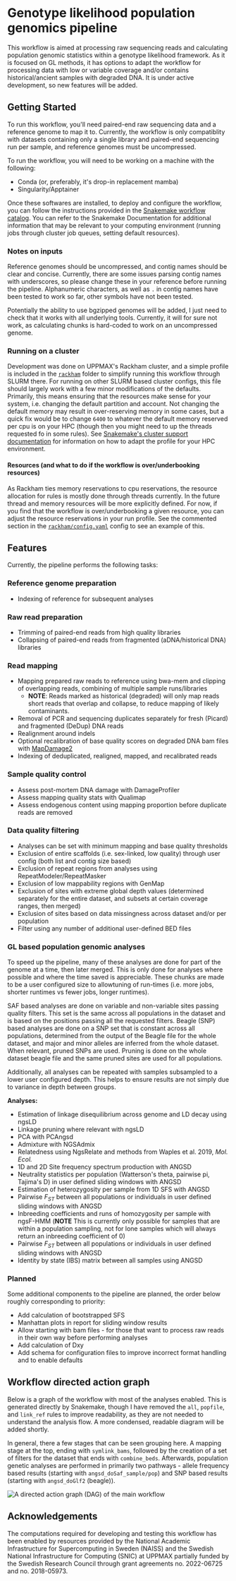 # Genotype likelihood population genomics pipeline

This workflow is aimed at processing raw sequencing reads and calculating
population genomic statistics within a genotype likelihood framework. As it is
focused on GL methods, it has options to adapt the workflow for processing data
with low or variable coverage and/or contains historical/ancient samples with
degraded DNA. It is under active development, so new features will be added.

## Getting Started

To run this workflow, you'll need paired-end raw sequencing data and a
reference genome to map it to. Currently, the workflow is only compatiblity
with datasets containing only a single library and paired-end sequencing run
per sample, and reference genomes must be uncompressed.

To run the workflow, you will need to be working on a machine with the
following:

- Conda (or, preferably, it's drop-in replacement mamba)
- Singularity/Apptainer

Once these softwares are installed, to deploy and configure the workflow, you
can follow the instructions provided in the [Snakemake workflow catalog](https://snakemake.github.io/snakemake-workflow-catalog/?usage=zjnolen/angsd-snakemake-pipeline).
You can refer to the Snakemake Documentation for additional information that
may be relevant to your computing environment (running jobs through cluster job
queues, setting default resources).

### Notes on inputs

Reference genomes should be uncompressed, and contig names should be clear and
concise. Currently, there are some issues parsing contig names with
underscores, so please change these in your reference before running the
pipeline. Alphanumeric characters, as well as `.` in contig names have been
tested to work so far, other symbols have not been tested.

Potentially the ability to use bgzipped genomes will be added, I just need to
check that it works with all underlying tools. Currently, it will for sure not
work, as calculating chunks is hard-coded to work on an uncompressed genome.

### Running on a cluster

Development was done on UPPMAX's Rackham cluster, and a simple profile is
included in the [`rackham`](rackham) folder to simplify running this workflow
through SLURM there. For running on other SLURM based cluster configs, this
file should largely work with a few minor modifications of the defaults.
Primarily, this means ensuring that the resources make sense for your system,
i.e. changing the default partition and account. Not changing the default
memory may result in over-reserving memory in some cases, but a quick fix would
be to change `6400` to whatever the default memory reserved per cpu is on your
HPC (though then you might need to up the threads requested fo in some rules).
See [Snakemake's cluster support documentation](https://snakemake.readthedocs.io/en/stable/executing/cluster.html)
for information on how to adapt the profile for your HPC environment.

#### Resources (and what to do if the workflow is over/underbooking resources)

As Rackham ties memory reservations to cpu reservations, the resource
allocation for rules is mostly done through threads currently. In the future
thread and memory resources will be more explicitly defined. For now, if you
find that the workflow is over/underbooking a given resource, you can adjust
the resource reservations in your run profile. See the commented section in
the [`rackham/config.yaml`](rackham/config.yaml) config to see an example of
this.

## Features

Currently, the pipeline performs the following tasks:

### Reference genome preparation

- Indexing of reference for subsequent analyses

### Raw read preparation

- Trimming of paired-end reads from high quality libraries
- Collapsing of paired-end reads from fragmented (aDNA/historical DNA)
libraries

### Read mapping

- Mapping prepared raw reads to reference using bwa-mem and clipping of
  overlapping reads, combining of multiple sample runs/libraries
  - **NOTE**: Reads marked as historical (degraded) will only map reads short
    reads that overlap and collapse, to reduce mapping of likely contaminants.
- Removal of PCR and sequencing duplicates separately for fresh (Picard) and
  fragmented (DeDup) DNA reads
- Realignment around indels
- Optional recalibration of base quality scores on degraded DNA bam files with
  [MapDamage2](https://ginolhac.github.io/mapDamage/)
- Indexing of deduplicated, realigned, mapped, and recalibrated reads

### Sample quality control

- Assess post-mortem DNA damage with DamageProfiler
- Assess mapping quality stats with Qualimap
- Assess endogenous content using mapping proportion before duplicate reads are
  removed

### Data quality filtering

- Analyses can be set with minimum mapping and base quality thresholds
- Exclusion of entire scaffolds (i.e. sex-linked, low quality) through user
  config (both list and contig size based)
- Exclusion of repeat regions from analyses using RepeatModeler/RepeatMasker
- Exclusion of low mappability regions with GenMap
- Exclusion of sites with extreme global depth values (determined separately
  for the entire dataset, and subsets at certain coverage ranges, then merged)
- Exclusion of sites based on data missingness across dataset and/or per
  population
- Filter using any number of additional user-defined BED files

### GL based population genomic analyses

To speed up the pipeline, many of these analyses are done for part of the
genome at a time, then later merged. This is only done for analyses where
possible and where the time saved is appreciable. These chunks are made to be a
user configured size to allowtuning of run-times (i.e. more jobs, shorter
runtimes vs fewer jobs, longer runtimes).

SAF based analyses are done on variable and non-variable sites passing quality
filters. This set is the same across all populations in the dataset and is
based on the positions passing all the requested filters. Beagle (SNP) based
analyses are done on a SNP set that is constant across all populations,
determined from the output of the Beagle file for the whole dataset, and major
and minor alleles are inferred from the whole dataset. When relevant, pruned
SNPs are used. Pruning is done on the whole dataset beagle file and the same
pruned sites are used for all populations.

Additionally, all analyses can be repeated with samples subsampled to a lower
user configured depth. This helps to ensure results are not simply due to
variance in depth between groups.

**Analyses:**

- Estimation of linkage disequilibrium across genome and LD decay using ngsLD
- Linkage pruning where relevant with ngsLD
- PCA with PCAngsd
- Admixture with NGSAdmix
- Relatedness using NgsRelate and methods from Waples et al. 2019, *Mol. Ecol.*
- 1D and 2D Site frequency spectrum production with ANGSD
- Neutrality statistics per population (Watterson's theta, pairwise pi,
  Tajima's D) in user defined sliding windows with ANGSD
- Estimation of heterozygosity per sample from 1D SFS with ANGSD
- Pairwise $F_{ST}$ between all populations or individuals in user defined
  sliding windows with ANGSD
- Inbreeding coefficients and runs of homozygosity per sample with ngsF-HMM
  (**NOTE** This is currently only possible for samples that are within a
  population sampling, not for lone samples which will always return an
  inbreeding coefficient of 0)
- Pairwise $F_{ST}$ between all populations or individuals in user defined
  sliding windows with ANGSD
- Identity by state (IBS) matrix between all samples using ANGSD

### Planned

Some additional components to the pipeline are planned, the order below roughly
corresponding to priority:

- Add calculation of bootstrapped SFS
- Manhattan plots in report for sliding window results
- Allow starting with bam files - for those that want to process raw reads in
  their own way before performing analyses
- Add calculation of Dxy
- Add schema for configuration files to improve incorrect format handling and
  to enable defaults

## Workflow directed action graph

Below is a graph of the workflow with most of the analyses enabled. This is
generated directly by Snakemake, though I have removed the `all`, `popfile`,
and `link_ref` rules to improve readability, as they are not needed to
understand the analysis flow. A more condensed, readable diagram will be added
shortly.

In general, there a few stages that can be seen grouping here. A mapping stage
at the top, ending with `symlink_bams`, followed by the creation of a set of
filters for the dataset that ends with `combine_beds`. Afterwards, population
genetic analyses are performed in primarily two pathways - allele frequency
based results (starting with `angsd_doSaf_sample/pop`) and SNP based results
(starting with `angsd_doGlf2` (beagle)).

![A directed action graph (DAG) of the main workflow](images/rulegraph.svg)

## Acknowledgements

The computations required for developing and testing this workflow has been
enabled by resources provided by the National Academic Infrastructure for
Supercomputing in Sweden (NAISS) and the Swedish National Infrastructure for
Computing (SNIC) at UPPMAX partially funded by the Swedish Research Council
through grant agreements no. 2022-06725 and no. 2018-05973.
